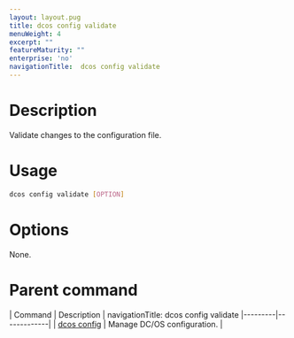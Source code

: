 ```yaml
---
layout: layout.pug
title: dcos config validate
menuWeight: 4
excerpt: ""
featureMaturity: ""
enterprise: 'no'
navigationTitle:  dcos config validate
---
```


<!-- This source repo for this topic is https://github.com/dcos/dcos-docs -->


# Description
Validate changes to the configuration file.

# Usage

```bash
dcos config validate [OPTION]
```

# Options

None.

# Parent command

| Command | Description |
navigationTitle:  dcos config validate
|---------|-------------|
| [dcos config](/1.9/cli/command-reference/dcos-config/) |  Manage DC/OS configuration. |

